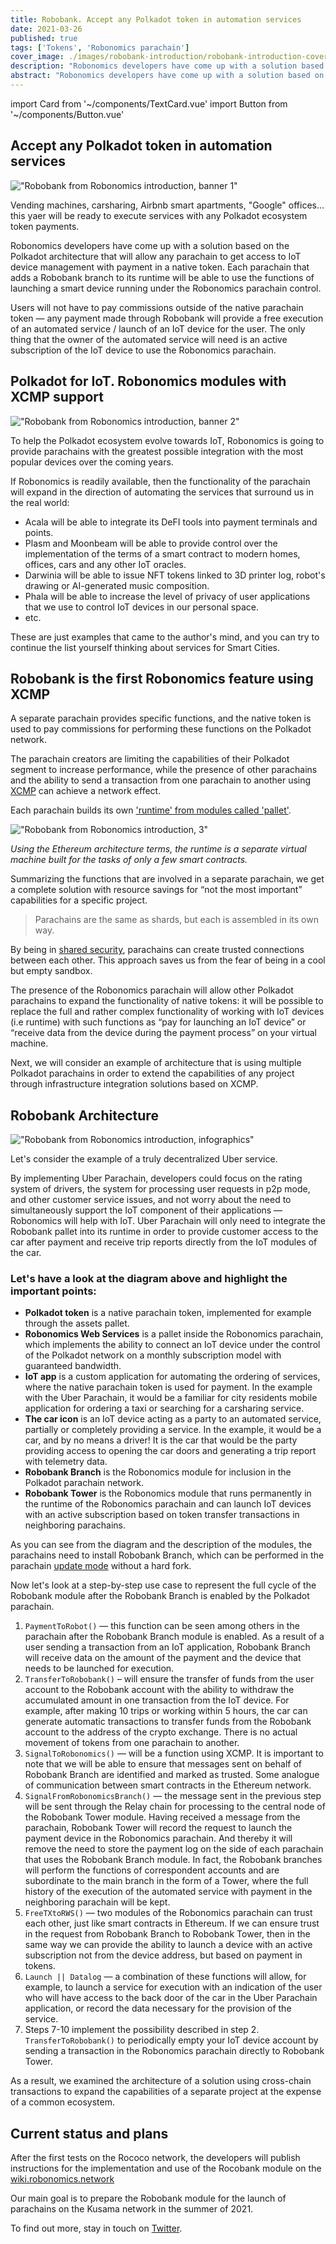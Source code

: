 ```yaml
---
title: Robobank. Accept any Polkadot token in automation services
date: 2021-03-26
published: true
tags: ['Tokens', 'Robonomics parachain']
cover_image: ./images/robobank-introduction/robobank-introduction-cover.jpg
description: "Robonomics developers have come up with a solution based on the Polkadot architecture that will allow any parachain to get access to IoT device management with payment in a native token"
abstract: "Robonomics developers have come up with a solution based on the Polkadot architecture that will allow any parachain to get access to IoT device management with payment in a native token"
---
```

import Card from '~/components/TextCard.vue'
import Button from '~/components/Button.vue'

<section class="animate-inside" v-in-viewport.once>

## Accept any Polkadot token in automation services

</section>

<section class="animate-inside" v-in-viewport.once>

!["Robobank from Robonomics introduction, banner 1"](./images/robobank-introduction/robobank-introduction-banner-1.jpg)

</section>

Vending machines, carsharing, Airbnb smart apartments, "Google" offices... this yaer will be ready to execute services with any Polkadot ecosystem token payments.

Robonomics developers have come up with a solution based on the Polkadot architecture that will allow any parachain to get access to IoT device management with payment in a native token. Each parachain that adds a Robobank branch to its runtime will be able to use the functions of launching a smart device running under the Robonomics parachain control.


Users will not have to pay commissions outside of the native parachain token  — any payment made through Robobank will provide a free execution of an automated service / launch of an IoT device for the user. The only thing that the owner of the automated service will need is an active subscription of the IoT device to use the Robonomics parachain.

<section class="animate-inside" v-in-viewport.once>

## Polkadot for IoT. Robonomics modules with XCMP support

</section>

<section class="animate-inside" v-in-viewport.once>

!["Robobank from Robonomics introduction, banner 2"](./images/robobank-introduction/robobank-introduction-banner-2.jpg)

</section>

To help the Polkadot ecosystem evolve towards IoT, Robonomics is going to provide parachains with the greatest possible integration with the most popular devices over the coming years.


If Robonomics is readily available, then the functionality of the parachain will expand in the direction of automating the services that surround us in the real world:


* Acala will be able to integrate its DeFI tools into payment terminals and points.
* Plasm and Moonbeam will be able to provide control over the implementation of the terms of a smart contract to modern homes, offices, cars and any other IoT oracles.
* Darwinia will be able to issue NFT tokens linked to 3D printer log, robot's drawing or AI-generated music composition.
* Phala will be able to increase the level of privacy of user applications that we use to control IoT devices in our personal space.
* etc.


These are just examples that came to the author's mind, and you can try to continue the list yourself thinking about services for Smart Cities.

<section class="animate-inside" v-in-viewport.once>

## Robobank is the first Robonomics feature using XCMP

</section>


A separate parachain provides specific functions, and the native token is used to pay commissions for performing these functions on the Polkadot network.

The parachain creators are limiting the capabilities of their Polkadot segment to increase performance, while the presence of other parachains and the ability to send a transaction from one parachain to another using [XCMP](https://wiki.polkadot.network/docs/en/learn-crosschain) can achieve a network effect.

Each parachain builds its own ['runtime' from modules called 'pallet'](https://substrate.dev/docs/en/knowledgebase/runtime/).

<section class="animate-inside" v-in-viewport.once>

!["Robobank from Robonomics introduction, 3"](./images/robobank-introduction/robobank-introduction-3.png)

*Using the Ethereum architecture terms, the runtime is a separate virtual machine built for the tasks of only a few smart contracts.*

</section>

Summarizing the functions that are involved in a separate parachain, we get a complete solution with resource savings for “not the most important” capabilities for a specific project.

<section class="animate-inside" v-in-viewport.once>

> Parachains are the same as shards, but each is assembled in its own way.

</section>

By being in [shared security](https://wiki.polkadot.network/docs/en/learn-security#shared-security), parachains can create trusted connections between each other. This approach saves us from the fear of being in a cool but empty sandbox.

The presence of the Robonomics parachain will allow other Polkadot parachains to expand the functionality of native tokens: it will be possible to replace the full and rather complex functionality of working with IoT devices (i.e runtime) with such functions as “pay for launching an IoT device” or “receive data from the device during the payment process” on your virtual machine.

Next, we will consider an example of architecture that is using multiple Polkadot parachains in order to extend the capabilities of any project through infrastructure integration solutions based on XCMP.

<section class="animate-inside" v-in-viewport.once>

## Robobank Architecture

</section>

<section class="animate-inside" v-in-viewport.once>

!["Robobank from Robonomics introduction, infographics"](./images/robobank-introduction/robobank-introduction-infographics.png)

</section>

Let's consider the example of a truly decentralized Uber service.

By implementing Uber Parachain, developers could focus on the rating system of drivers, the system for processing user requests in p2p mode, and other customer service issues, and not worry about the need to simultaneously support the IoT component of their applications — Robonomics will help with IoT. Uber Parachain will only need to integrate the Robobank pallet into its runtime in order to provide customer access to the car after payment and receive trip reports directly from the IoT modules of the car.

### Let's have a look at the diagram above and highlight the important points:

* **Polkadot token** is a native parachain token, implemented for example through the assets pallet.
* **Robonomics Web Services** is a pallet inside the Robonomics parachain, which implements the ability to connect an IoT device under the control of the Polkadot network on a monthly subscription model with guaranteed bandwidth.
* **IoT app** is a custom application for automating the ordering of services, where the native parachain token is used for payment. In the example with the Uber Parachain, it would be a familiar for city residents mobile application for ordering a taxi or searching for a carsharing service.
* **The car icon** is an IoT device acting as a party to an automated service, partially or completely providing a service. In the example, it would be a car, and by no means a driver! It is the car that would be the party providing access to opening the car doors and generating a trip report with telemetry data.
* **Robobank Branch** is the Robonomics module for inclusion in the Polkadot parachain network.
* **Robobank Tower** is the Robonomics module that runs permanently in the runtime of the Robonomics parachain and can launch IoT devices with an active subscription based on token transfer transactions in neighboring parachains.

As you can see from the diagram and the description of the modules, the parachains need to install Robobank Branch, which can be performed in the parachain [update mode](https://wiki.polkadot.network/docs/en/build-protocol-info#runtime-upgrades) without a hard fork.

Now let's look at a step-by-step use case to represent the full cycle of the Robobank module after the Robobank Branch is enabled by the Polkadot parachain.

1. `PaymentToRobot()` — this function can be seen among others in the parachain after the Robobank Branch module is enabled. As a result of a user sending a transaction from an IoT application, Robobank Branch will receive data on the amount of the payment and the device that needs to be launched for execution.
2. `TransferToRobobank()` – will ensure the transfer of funds from the user account to the Robobank account with the ability to withdraw the accumulated amount in one transaction from the IoT device. For example, after making 10 trips or working within 5 hours, the car can generate automatic transactions to transfer funds from the Robobank account to the address of the crypto exchange. There is no actual movement of tokens from one parachain to another.
3. `SignalToRobonomics()` — will be a function using XCMP. It is important to note that we will be able to ensure that messages sent on behalf of Robobank Branch are identified and marked as trusted. Some analogue of communication between smart contracts in the Ethereum network.
4. `SignalFromRobonomicsBranch()`  — the message sent in the previous step will be sent through the Relay chain for processing to the central node of the Robobank Tower module. Having received a message from the parachain, Robobank Tower will record the request to launch the payment device in the Robonomics parachain. And thereby it will remove the need to store the payment log on the side of each parachain that uses the Robobank Branch module. In fact, the Robobank branches will perform the functions of correspondent accounts and are subordinate to the main branch in the form of a Tower, where the full history of the execution of the automated service with payment in the neighboring parachain will be kept.
5. `FreeTXtoRWS()` — two modules of the Robonomics parachain can trust each other, just like smart contracts in Ethereum. If we can ensure trust in the request from Robobank Branch to Robobank Tower, then in the same way we can provide the ability to launch a device with an active subscription not from the device address, but based on payment in tokens.
6. `Launch || Datalog` — a combination of these functions will allow, for example, to launch a service for execution with an indication of the user who will have access to the back door of the car in the Uber Parachain application, or record the data necessary for the provision of the service.
7. Steps 7-10 implement the possibility described in step 2. `TransferToRobobank()` to periodically empty your IoT device account by sending a transaction in the Robonomics parachain directly to Robobank Tower.

As a result, we examined the architecture of a solution using cross-chain transactions to expand the capabilities of a separate project at the expense of a common ecosystem.

<section class="animate-inside" v-in-viewport.once>

## Current status and plans

</section>

After the first tests on the Rococo network, the developers will publish instructions for the implementation and use of the Rocobank module on the [wiki.robonomics.network](https://wiki.robonomics.network/)

Our main goal is to prepare the Robobank module for the launch of parachains on the Kusama network in the summer of 2021.

To find out more, stay in touch on [Twitter](https://twitter.com/AIRA_Robonomics).
